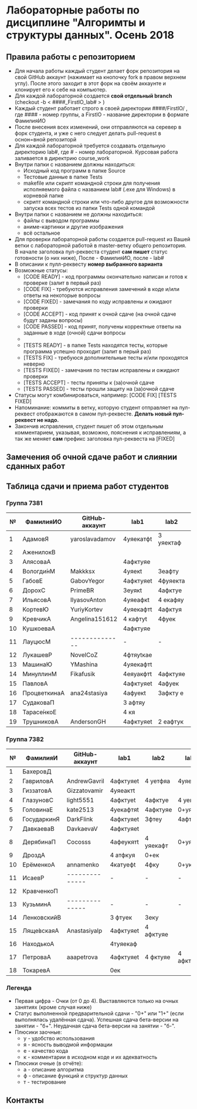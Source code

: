 # Лабораторные работы по дисциплине "Алгоримты и структуры данных". Осень 2018

## Правила работы с репозиторием

- Для начала работы каждый студент делает форк репозитория на свой GitHub аккаунт (нажимает на кнопочку fork в правом верхнем углу). После этого заходит в этот форк на своём аккаунте и клонирует его к себе на компьютер.
- Для каждой лабораторной создается **свой отдельный branch** (checkout -b < ####\_FirstIO\_lab# > )
- Каждый студент работает строго в своей директории ####/FirstIO/ , где #### - номер группы, а FirstIO - название директории в формате ФамилияИО
- После внесения всех изменений, они отправляются на серевер в форк студента, и уже с него следует делать pull-request в оснон=вной репозиторй
- Для каждой лабораторной требуется создавать отдельную директорию lab#, где # - номер лабораторной. Курсовая работа заливается в директрию course_work
- Внутри папки с названием должны находиться:
    * Исходный код программ в папке Source
    * Тестовые данные в папке Tests
    * makefile или скрипт командной строки для получения исполняемого файла с названием lab# (.exe для Windows) в корневой папке
    * скрипт командной строки или что-либо другое для возможности запуска всех тестов из папки Tests одной командой
- Внутри папки с названием не должны находиться:
    * файлы с выводом программы
    * аниме-картинки и другие изображения
    * всё остальное
- Для проверки лабораторной работы создается pull-request из Вашей ветки с лабораторной работой в master-ветку общего репозитория. В начале заголовка пул-реквеста студент **сам пишет** статус готовности (о них ниже), После - ФамилияИО, после - lab#
- В описании к пулл-реквесту **номер выбранного варианта**
- Возможные статусы:
    * [CODE READY]  - код программы окончательно написан и готов к проверке (залит в первый раз)
    * [CODE FIX]    - требуются исправления замечений в коде и/или ответы на некоторые вопросы
    * [CODE FIXED]  - замечания по коду исправлены и ожидают проверки
    * [CODE ACCEPT] - код принят к очной сдаче (на очной сдаче будут заданы вопросы)
    * [CODE PASSED] - код принят, получены корректные ответы на заданные в ходе (очной) сдачи вопросы
    * 
    * [TESTS READY]  - в папке Tests находятся тесты, которые программа успешно проходит (залит в перый раз)
    * [TESTS FIX]    - требуюся дополнительные тесты и/или проходятся неверно
    * [TESTS FIXED]  - замечания по тестам исправлены и ожидают проверки
    * [TESTS ACCEPT] - тесты приняты к (за)очной сдаче
    * [TESTS PASSED] - тесты прошли защиту на (за)очной сдаче
- Статусы могут комбинироваться, например: [CODE FIX] [TESTS FIXED] 
- Напоминание: коммиты в ветку, которую студент отправляет на пул-реквест отображаются в самом пул-реквесте. **Делать новый пул-реквест не надо.**
- Закончив исправления, студент пишет об этом отдельным комментарием, указывая, возможно, пояснения к исправлениям, а так же меняет **сам** префикс заголовка пул-реквеста на [FIXED]

## Замечения об очной сдаче работ и слиянии сданных работ


## Таблица сдачи и приема работ студентов

### Группа 7381

| №| ФамилияИО   | GitHub-аккаунт |  lab1   |  lab2   |  lab3   |  lab4   |  lab5   | course_work |
| -| ------------| ---------------| ------- | ------- | ------- | ------- | ------- | ----------- |
| 1| АдамовЯ     | yaroslavadamov |4уяекатфt|3 уяектаф|0+уяек   |         |         |             | 
| 2| АженилокВ   |                |         |         |         |         |         |             | 
| 3| АлясоваА    |                |4афктуяе |         |         |         |         |             | 
| 4| Вологди́нМ   | Makkksx        |4уяекt   |3еафту   |4уякафт  |б+       |         |             | 
| 5| ГабовЕ      | GabovYegor     |4афктуяеt|4фуяекта |4 афеу   |4афктуяе |         |             | 
| 6| ДорохС      | PrimeBR        |3еуякt   |4афктуе  |         |         |         |             | 
| 7| ИльясовА    | IlyasovAnton   |4уяеафкt |4 екафяу |         |         |         |             | 
| 8| КортевЮ     | YuriyKortev    |4уяекафтt|4афктуя  |4 екафту |         |         |             | 
| 9| КревчикА    | Angelina151612 |4 кафтуt |4фуек    |         |         |         |             | 
|10| КушкоеваА   |                |4афктуяе |         |         |         |         |             | 
|11| ЛауцюсМ     | -------------- |    -    |    -    |    -    |    -    |    -    |      -      | 
|12| ЛукашевР    | NovelCoZ       |4фтяуtкаe|         |         |         |         |             | 
|13| МашинаЮ     | YMashina       |4уяекафтt|         |         |         |         |             | 
|14| МинуллинМ   | Fikafusik      |4еяуакфтt|4афктуяе |4аткеуфя |3афктуе  |2ае      |             | 
|15| ПавловА     |                |4афктуяеt|4афуек   |         |         |         |             | 
|16| ПроцветкинаА| ana24stasiya   |4афуекt  |3афкту е |         |         |         |             | 
|17| СудаковаП   |                |3 афтяу  |         |         |         |         |             | 
|18| Тарасе́нкоЕ  |                |4 кя     |         |         |         |         |             | 
|19| ТрушниковА  | AndersonGH     |4афктуяеt|2 еафтук |4уеякафт |         |         |             | 


### Группа 7382

| №| ФамилияИ    | GitHub-аккаунт |  lab1   |  lab2   |  lab3   |  lab4   |  lab5   | course_work | 
| -| ------------| -------------- | ------- | ------- | ------- | ------- | ------- | ----------- | 
| 1| БахеровД    |                |         |         |         |         |         |             | 
| 2| ГавриловА   | AndrewGavril   |4афктуяеt|4 уетфяа |4уяектаф |4актуяе  |         |             | 
| 3| ГиззатовА   | Gizzatovamir   |4уяеактt |         |         |         |         |             | 
| 4| ГлазуновС   | light5551      |4афктуеt |4афктуе  |4 уекфтя |4афтуяе  |         |             | 
| 5| ГоловинаЕ   | kate2513       |4уекафтяt|4афктуяе |0+уя     |         |         |             | 
| 6| ГосударкинЯ | DarkFlink      |4афктуяеt|3фтеу    |4афтекя  |4атфуяе  |3афктуяе |             | 
| 7| ДавкаеваВ   | DavkaevaV      |4афктуяеt|         |         |         |         |             | 
| 8| ДерябинаП   | Cocosss        |4афеукятt|4 уяекафт|0+уяек   |         |         |             | 
| 9| ДроздА      |                |4 атфкуя |0+ек     |         |         |         |             | 
|10| ЕрёменкоА   | annamenko      |4катуефt |4фку     |0+ук     |         |         |             | 
|11| ИсаевР      | -------------- |    -    |    -    |    -    |    -    |    -    |      -      | 
|12| КравченкоП  |                |         |         |         |         |         |             | 
|13| КузьминА    | -------------- |    -    |    -    |    -    |    -    |    -    |      -      | 
|14| ЛенковскийВ |                |3 фтуек  |3еку     |         |         |         |             | 
|15| Ляще́вскаяА  | Anastasiyalp   |4афктуяеt|4 афктуяе|         |         |         |             | 
|16| НаходькоА   |                |4туяекаф |         |         |         |         |             | 
|17| ПетроваА    | aaapetrova     |4афктуяеt|4 фктуяе |4 афктуяе|         |         |             | 
|18| ТокаревА    |                |0ек     |         |         |         |         |             | 


### Легенда
- Первая цифра - Очки (от 0 до 4). Выставляются только на очных занятиях (кроме случая ниже)
- Статус выполненной предварительной сдачи - "0+" или "1+" (если выполнялась удалённая сдача). Успешная сдача бета-версии на занятии - "б+". Неудачная сдача бета-версии на занятии - "б-".
- Плюсики заочные:
    * у - удобство использования
    * я - ясность выводмой информации
    * е - качество кода
    * к - комментарии в исходном коде и их адекватность 
- Плюсики очные (в отчёте):
    * а - описание алгоритма
    * ф - описание функций и структур данных
    * т - тестирование
## Контакты

